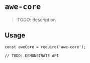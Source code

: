 # `awe-core`

> TODO: description

## Usage

```
const aweCore = require('awe-core');

// TODO: DEMONSTRATE API
```
